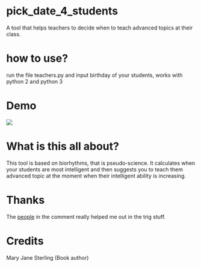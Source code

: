 # pick_date_4_students
  A tool that helps teachers to decide when to teach advanced topics at their class.

# how to use?
  run the file teachers.py and input birthday of your students, works with python 2 and python 3
 
# Demo
  <a href="https://asciinema.org/a/fJqfBPTH9Aohm39mZNGU9VlJ6" target="_blank"><img src="https://asciinema.org/a/fJqfBPTH9Aohm39mZNGU9VlJ6.png" /></a>

# What is this all about?
  This tool is based on biorhythms, that is pseudo-science. 
  It calculates when your students are most intelligent and then suggests you to teach them advanced topic at the moment when their intelligent ability is increasing.
  

# Thanks 
  The <a href="https://math.stackexchange.com/questions/2819171/how-to-find-extent-of-function-inputs-where-all-of-its-outputs-are-positive/2820392#2820392"> people</a> in the comment really helped me out in the trig stuff. 

# Credits
  Mary Jane Sterling (Book author)
